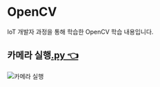 # OpenCV
IoT 개발자 과정을 통해 학습한 OpenCV 학습 내용입니다.

## 카메라 실행[.py 👈 ](https://github.com/HongryeolSeong/StudyRaspberryPi21/blob/main/OpenCV/opencv_ex01.py)
![카메라 실행]()
